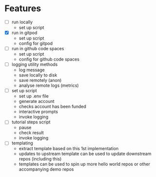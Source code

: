 # Features

- [ ] run locally
    - set up script
- [x] run in gitpod
    - set up script
    - config for gitpod
- [ ] run in github code spaces
    - set up script
    - config for github code spaces
- [ ] logging utility methods
    - log message
    - save locally to disk
    - save remotely (anon)
    - analyse remote logs (metrics)
- [ ] set up script
    - set up .env file
    - generate account
    - checks account has been funded
    - interactive prompts
    - invoke logging
- [ ] tutorial steps script
    - pause 
    - check result
    - invoke logging
- [ ] templating
    - extract template based on this 1st implementation
    - updates to upstream template can be used to update downstream repos (including this)
    - templates can be used to spin up more hello world repos or other accompanying demo repos

